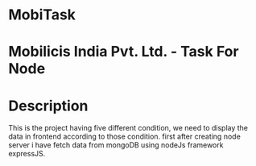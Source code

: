# MobiTask
# Mobilicis India Pvt. Ltd. - Task For Node                                                                                                                                                                                                                                                                                                                                     



# Description
This is the project having five different condition, we need to display the data in frontend according to those condition. first after creating node server i have fetch data from mongoDB using nodeJs framework expressJS.                                                                                                                             
#
